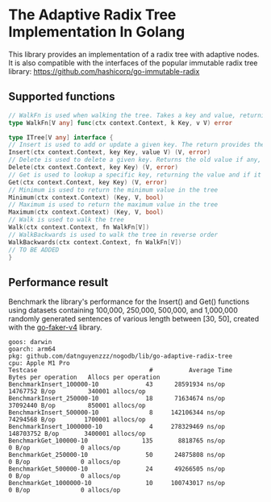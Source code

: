 # The Adaptive Radix Tree Implementation In Golang

This library provides an implementation of a radix tree with adaptive nodes.
It is also compatible with the interfaces of the popular immutable radix tree library:
https://github.com/hashicorp/go-immutable-radix

## Supported functions 
```go
// WalkFn is used when walking the tree. Takes a key and value, returning if iteration should be terminated.
type WalkFn[V any] func(ctx context.Context, k Key, v V) error

type ITree[V any] interface {
// Insert is used to add or update a given key. The return provides the previous value and a bool indicating if any was set.
Insert(ctx context.Context, key Key, value V) (V, error)
// Delete is used to delete a given key. Returns the old value if any, and a bool indicating if the key was set.
Delete(ctx context.Context, key Key) (V, error)
// Get is used to lookup a specific key, returning the value and if it was found
Get(ctx context.Context, key Key) (V, error)
// Minimum is used to return the minimum value in the tree
Minimum(ctx context.Context) (Key, V, bool)
// Maximum is used to return the maximum value in the tree
Maximum(ctx context.Context) (Key, V, bool)
// Walk is used to walk the tree
Walk(ctx context.Context, fn WalkFn[V])
// WalkBackwards is used to walk the tree in reverse order
WalkBackwards(ctx context.Context, fn WalkFn[V])
// TO BE ADDED
}
```

## Performance result 

Benchmark the library's performance for the Insert() and Get() functions using datasets containing 
100,000, 250,000, 500,000, and 1,000,000 randomly generated sentences of various length between [30, 50], 
created with the [go-faker-v4](https://pkg.go.dev/github.com/go-faker/faker/v4) library.

```text
goos: darwin
goarch: arm64
pkg: github.com/datnguyenzzz/nogodb/lib/go-adaptive-radix-tree
cpu: Apple M1 Pro
Testcase                               #          Average Time          Bytes per operation   Allocs per operation
BenchmarkInsert_100000-10     	      43	  28591934 ns/op	14767752 B/op	      340001 allocs/op
BenchmarkInsert_250000-10     	      18	  71634674 ns/op	37092440 B/op	      850001 allocs/op
BenchmarkInsert_500000-10     	       8	 142106344 ns/op	74294568 B/op	     1700001 allocs/op
BenchmarkInsert_1000000-10    	       4	 278329469 ns/op	148703752 B/op	     3400001 allocs/op
BenchmarkGet_100000-10        	     135	   8818765 ns/op	       0 B/op	           0 allocs/op
BenchmarkGet_250000-10        	      50	  24875808 ns/op	       0 B/op	           0 allocs/op
BenchmarkGet_500000-10        	      24	  49266505 ns/op	       0 B/op	           0 allocs/op
BenchmarkGet_1000000-10       	      10	 100743017 ns/op	       0 B/op	           0 allocs/op
```